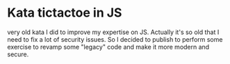 # Kata tictactoe in JS

very old kata I did to improve my expertise on JS. Actually it's so old that I need to fix a lot of security issues.
So I decided to publish to perform some exercise to revamp some "legacy" code and make it more modern and secure.
